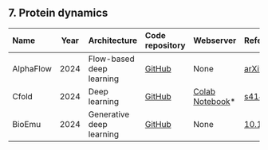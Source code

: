 ## 7. Protein dynamics

| **Name**    | **Year** | **Architecture**          | **Code repository**                                         | **Webserver**                                                                 | **Reference**                                           |
|:------------|:--------:|:--------------------------|:------------------------------------------------------------|:-------------------------------------------------------------------------------|:---------------------------------------------------------|
| AlphaFlow   | 2024     | Flow-based deep learning  | [GitHub](https://github.com/bjing2016/alphaflow)            | None                                                                           | [arXiv:2402.04845](https://arxiv.org/abs/2402.04845)     |
| Cfold       | 2024     | Deep learning             | [GitHub](https://github.com/patrickbryant1/Cfold)           | [Colab Notebook](https://colab.research.google.com/github/dina-lab3D/CombFold/blob/master/CombFold.ipynb)* | [s41467-024-51507-2](https://doi.org/10.1038/s41467-024-51507-2) |
| BioEmu      | 2024     | Generative deep learning  | [GitHub](https://github.com/microsoft/bioemu)               | None                                                                           | [10.1101/2024.12.05.626885v1](https://doi.org/10.1101/2024.12.05.626885v1) |
